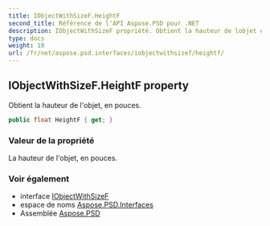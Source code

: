 ```yaml
---
title: IObjectWithSizeF.HeightF
second_title: Référence de l'API Aspose.PSD pour .NET
description: IObjectWithSizeF propriété. Obtient la hauteur de lobjet en pouces.
type: docs
weight: 10
url: /fr/net/aspose.psd.interfaces/iobjectwithsizef/heightf/
---
```

## IObjectWithSizeF.HeightF property

Obtient la hauteur de l'objet, en pouces.

```csharp
public float HeightF { get; }
```

### Valeur de la propriété

La hauteur de l'objet, en pouces.

### Voir également

* interface [IObjectWithSizeF](../)
* espace de noms [Aspose.PSD.Interfaces](../../iobjectwithsizef/)
* Assemblée [Aspose.PSD](../../../)



